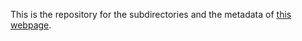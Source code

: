 
This is the repository for the subdirectories and the metadata of [this webpage](https://nballier.github.io//markdown/).
